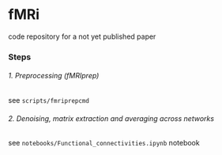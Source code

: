 # fMRi
code repository for a not yet published paper

### Steps

###### 1. Preprocessing (fMRIprep)
see `scripts/fmriprepcmd`

###### 2. Denoising, matrix extraction and averaging across networks
see `notebooks/Functional_connectivities.ipynb` notebook
